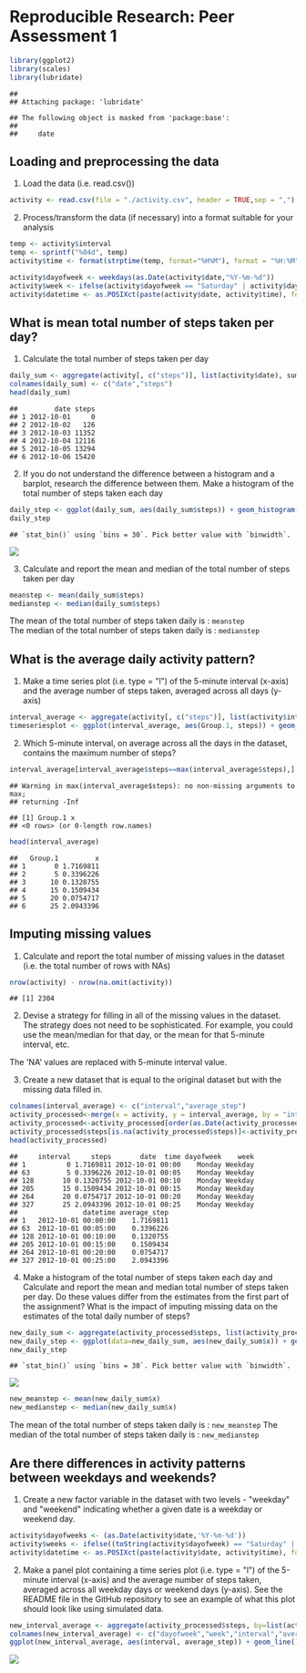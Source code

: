 # Reproducible Research: Peer Assessment 1

```r
library(ggplot2)
library(scales)
library(lubridate)
```

```
## 
## Attaching package: 'lubridate'
```

```
## The following object is masked from 'package:base':
## 
##     date
```

## Loading and preprocessing the data

1. Load the data (i.e. read.csv())


```r
activity <- read.csv(file = "./activity.csv", header = TRUE,sep = ",")
```

2. Process/transform the data (if necessary) into a format suitable for your analysis


```r
temp <- activity$interval
temp <- sprintf("%04d", temp)
activity$time <- format(strptime(temp, format="%H%M"), format = "%H:%M")

activity$dayofweek <- weekdays(as.Date(activity$date,"%Y-%m-%d"))
activity$week <- ifelse(activity$dayofweek == "Saturday" | activity$dayofweek == "Sunday", "Weekend", "Weekday")
activity$datetime <- as.POSIXct(paste(activity$date, activity$time), format="%Y-%m-%d %H:%M")
```


## What is mean total number of steps taken per day?

1. Calculate the total number of steps taken per day


```r
daily_sum <- aggregate(activity[, c("steps")], list(activity$date), sum , na.rm=TRUE)
colnames(daily_sum) <- c("date","steps")
head(daily_sum)
```

```
##         date steps
## 1 2012-10-01     0
## 2 2012-10-02   126
## 3 2012-10-03 11352
## 4 2012-10-04 12116
## 5 2012-10-05 13294
## 6 2012-10-06 15420
```

2. If you do not understand the difference between a histogram and a barplot, research the difference between them. Make a histogram of the total number of steps taken each day


```r
daily_step <- ggplot(daily_sum, aes(daily_sum$steps)) + geom_histogram()
daily_step
```

```
## `stat_bin()` using `bins = 30`. Pick better value with `binwidth`.
```

![](PA1_template_files/figure-html/unnamed-chunk-5-1.png)<!-- -->

3. Calculate and report the mean and median of the total number of steps taken per day


```r
meanstep <- mean(daily_sum$steps)
medianstep <- median(daily_sum$steps)
```

The mean of the total number of steps taken daily is : `meanstep`  
The median of the total number of steps taken daily is : `medianstep`

## What is the average daily activity pattern?

1. Make a time series plot (i.e. type = "l") of the 5-minute interval (x-axis) and the average number of steps taken, averaged across all days (y-axis)


```r
interval_average <- aggregate(activity[, c("steps")], list(activity$interval), mean , na.rm=TRUE)
timeseriesplot <- ggplot(interval_average, aes(Group.1, steps)) + geom_line() + xlab("5 minute interval") + ylab("average steps")
```

2. Which 5-minute interval, on average across all the days in the dataset, contains the maximum number of steps?


```r
interval_average[interval_average$steps==max(interval_average$steps),]
```

```
## Warning in max(interval_average$steps): no non-missing arguments to max;
## returning -Inf
```

```
## [1] Group.1 x      
## <0 rows> (or 0-length row.names)
```

```r
head(interval_average)
```

```
##   Group.1         x
## 1       0 1.7169811
## 2       5 0.3396226
## 3      10 0.1320755
## 4      15 0.1509434
## 5      20 0.0754717
## 6      25 2.0943396
```

## Imputing missing values

1. Calculate and report the total number of missing values in the dataset (i.e. the total number of rows with NAs)


```r
nrow(activity) - nrow(na.omit(activity))
```

```
## [1] 2304
```

2. Devise a strategy for filling in all of the missing values in the dataset. The strategy does not need to be sophisticated. For example, you could use the mean/median for that day, or the mean for that 5-minute interval, etc.

The 'NA' values are replaced with 5-minute interval value.

3. Create a new dataset that is equal to the original dataset but with the missing data filled in.


```r
colnames(interval_average) <- c("interval","average_step")
activity_processed<-merge(x = activity, y = interval_average, by = "interval", all.x = TRUE)
activity_processed<-activity_processed[order(as.Date(activity_processed$datetime, format="%d/%m/%Y/%H/%M")),]
activity_processed$steps[is.na(activity_processed$steps)]<-activity_processed$average_step[is.na(activity_processed$steps)]
head(activity_processed)
```

```
##     interval     steps       date  time dayofweek    week
## 1          0 1.7169811 2012-10-01 00:00    Monday Weekday
## 63         5 0.3396226 2012-10-01 00:05    Monday Weekday
## 128       10 0.1320755 2012-10-01 00:10    Monday Weekday
## 205       15 0.1509434 2012-10-01 00:15    Monday Weekday
## 264       20 0.0754717 2012-10-01 00:20    Monday Weekday
## 327       25 2.0943396 2012-10-01 00:25    Monday Weekday
##                datetime average_step
## 1   2012-10-01 00:00:00    1.7169811
## 63  2012-10-01 00:05:00    0.3396226
## 128 2012-10-01 00:10:00    0.1320755
## 205 2012-10-01 00:15:00    0.1509434
## 264 2012-10-01 00:20:00    0.0754717
## 327 2012-10-01 00:25:00    2.0943396
```

4. Make a histogram of the total number of steps taken each day and Calculate and report the mean and median total number of steps taken per day. Do these values differ from the estimates from the first part of the assignment? What is the impact of imputing missing data on the estimates of the total daily number of steps?


```r
new_daily_sum <- aggregate(activity_processed$steps, list(activity_processed$date), sum)
new_daily_step <- ggplot(data=new_daily_sum, aes(new_daily_sum$x)) + geom_histogram() + xlab("")
new_daily_step
```

```
## `stat_bin()` using `bins = 30`. Pick better value with `binwidth`.
```

![](PA1_template_files/figure-html/unnamed-chunk-11-1.png)<!-- -->


```r
new_meanstep <- mean(new_daily_sum$x)
new_medianstep <- median(new_daily_sum$x)
```

The mean of the total number of steps taken daily is : `new_meanstep`
The median of the total number of steps taken daily is : `new_medianstep`

## Are there differences in activity patterns between weekdays and weekends?

1. Create a new factor variable in the dataset with two levels - "weekday" and "weekend" indicating whether a given date is a weekday or weekend day.


```r
activity$dayofweeks <- (as.Date(activity$date,'%Y-%m-%d'))
activity$weeks <- ifelse((toString(activity$dayofweek) == "Saturday" | toString(activity$dayofweek) == "Sunday"), "Weekend", "Weekday")
activity$datetime <- as.POSIXct(paste(activity$date, activity$time), format="%Y-%m-%d %H:%M")
```

2. Make a panel plot containing a time series plot (i.e. type = "l") of the 5-minute interval (x-axis) and the average number of steps taken, averaged across all weekday days or weekend days (y-axis). See the README file in the GitHub repository to see an example of what this plot should look like using simulated data.


```r
new_interval_average <- aggregate(activity_processed$steps, by=list(activity_processed$dayofweek, activity_processed$week, activity_processed$interval), mean)
colnames(new_interval_average) <- c("dayofweek","week","interval","average_step")
ggplot(new_interval_average, aes(interval, average_step)) + geom_line() + facet_grid(week ~ .) + xlab("5-minute interval") + ylab("avarage number of steps")
```

![](PA1_template_files/figure-html/unnamed-chunk-14-1.png)<!-- -->
